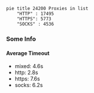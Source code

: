 
```mermaid
pie title 24200 Proxies in list
    "HTTP" : 17495
    "HTTPS": 5773
    "SOCKS" : 4536
```

### Some Info
#### Average Timeout

- mixed: 4.6s
- http: 2.8s
- https: 7.6s
- socks: 6.2s
